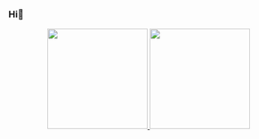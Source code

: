 ### Hi👋


<div align="center">
  <a href="https://github.com/zpackR">
  <img height="180em" src="https://github-readme-stats.vercel.app/api?username=zpackR&show_icons=true&theme=cobalt&include_all_commits=true&count_private=true"/>
 <img height="180em" src="https://github-readme-stats.vercel.app/api/top-langs/?username=zpackR&layout=compact&langs_count=7&theme=cobalt"/>
</div>
